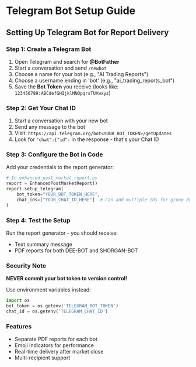 # Telegram Bot Setup Guide

## Setting Up Telegram Bot for Report Delivery

### Step 1: Create a Telegram Bot
1. Open Telegram and search for **@BotFather**
2. Start a conversation and send `/newbot`
3. Choose a name for your bot (e.g., "AI Trading Reports")
4. Choose a username ending in 'bot' (e.g., "ai_trading_reports_bot")
5. Save the **Bot Token** you receive (looks like: `123456789:ABCdefGHIjklMNOpqrsTUVwxyz`)

### Step 2: Get Your Chat ID
1. Start a conversation with your new bot
2. Send any message to the bot
3. Visit: `https://api.telegram.org/bot<YOUR_BOT_TOKEN>/getUpdates`
4. Look for `"chat":{"id":` in the response - that's your Chat ID

### Step 3: Configure the Bot in Code

Add your credentials to the report generator:

```python
# In enhanced_post_market_report.py
report = EnhancedPostMarketReport()
report.setup_telegram(
    bot_token="YOUR_BOT_TOKEN_HERE",
    chat_ids=["YOUR_CHAT_ID_HERE"]  # Can add multiple IDs for group delivery
)
```

### Step 4: Test the Setup
Run the report generator - you should receive:
- Text summary message
- PDF reports for both DEE-BOT and SHORGAN-BOT

### Security Note
**NEVER commit your bot token to version control!**

Use environment variables instead:
```python
import os
bot_token = os.getenv('TELEGRAM_BOT_TOKEN')
chat_id = os.getenv('TELEGRAM_CHAT_ID')
```

### Features
- Separate PDF reports for each bot
- Emoji indicators for performance
- Real-time delivery after market close
- Multi-recipient support
